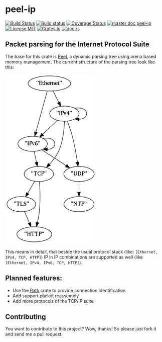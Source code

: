 # peel-ip
[![Build Status](https://travis-ci.org/saschagrunert/peel-ip.svg)](https://travis-ci.org/saschagrunert/peel-ip) [![Build status](https://ci.appveyor.com/api/projects/status/1c6d93otbd8dgswc?svg=true)](https://ci.appveyor.com/project/saschagrunert/peel-ip) [![Coverage Status](https://coveralls.io/repos/github/saschagrunert/peel-ip/badge.svg?branch=master)](https://coveralls.io/github/saschagrunert/peel-ip?branch=master) [![master doc peel-ip](https://img.shields.io/badge/master_doc-peel_ip-blue.svg)](https://saschagrunert.github.io/peel-ip) [![License MIT](https://img.shields.io/badge/license-MIT-blue.svg)](https://github.com/saschagrunert/peel-ip/blob/master/LICENSE) [![Crates.io](https://img.shields.io/crates/v/peel-ip.svg)](https://crates.io/crates/peel-ip) [![doc.rs](https://docs.rs/peel-ip/badge.svg)](https://docs.rs/peel-ip)
## Packet parsing for the Internet Protocol Suite
The base for this crate is [Peel](https://github.com/saschagrunert/peel), a dynamic parsing tree using arena based
memory management. The current structure of the parsing tree look like this:

![Parser diagram](.github/structure.png)

This means in detail, that beside the usual protocol stack (like: `[Ethernet, IPv4, TCP, HTTP]`) IP in IP combinations
are supported as well (like `[Ethernet, IPv4, IPv6, TCP, HTTP]`).

## Planned features:
- Use the [Path](https://github.com/saschagrunert/path) crate to provide connection identification
- Add support packet reassembly
- Add more protocols of the TCP/IP suite

## Contributing
You want to contribute to this project? Wow, thanks! So please just fork it and send me a pull request.
